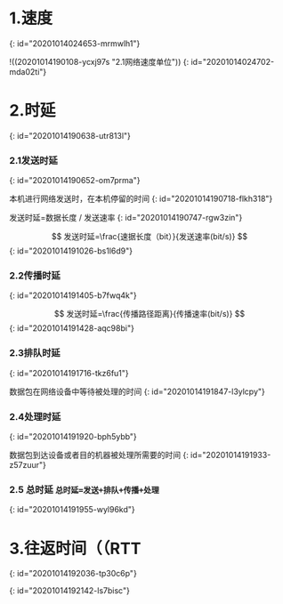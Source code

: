 # 1.速度
{: id="20201014024653-mrmwlh1"}

!((20201014190108-ycxj97s "2.1网络速度单位"))
{: id="20201014024702-mda02ti"}

# 2.时延
{: id="20201014190638-utr813l"}

### 2.1发送时延
{: id="20201014190652-om7prma"}

本机进行网络发送时，在本机停留的时间
{: id="20201014190718-flkh318"}

发送时延=数据长度 / 发送速率
{: id="20201014190747-rgw3zin"}

$$
发送时延=\frac{速据长度（bit）}{发送速率(bit/s)}
$$
{: id="20201014191026-bs1l6d9"}

### 2.2传播时延
{: id="20201014191405-b7fwq4k"}

$$
发送时延=\frac{传播路径距离}{传播速率(bit/s)}
$$
{: id="20201014191428-aqc98bi"}

### 2.3排队时延
{: id="20201014191716-tkz6fu1"}

数据包在网络设备中等待被处理的时间
{: id="20201014191847-l3ylcpy"}

### 2.4处理时延
{: id="20201014191920-bph5ybb"}

数据包到达设备或者目的机器被处理所需要的时间
{: id="20201014191933-z57zuur"}

### 2.5 总时延 `总时延=发送+排队+传播+处理`
{: id="20201014191955-wyl96kd"}

# 3.往返时间（（RTT
{: id="20201014192036-tp30c6p"}

{: id="20201014192142-ls7bisc"}
